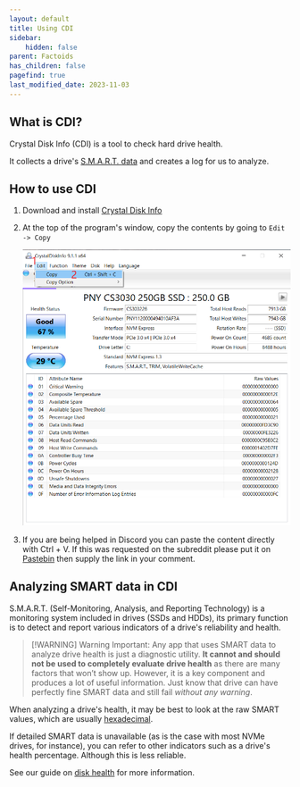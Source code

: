 ```yaml
---
layout: default
title: Using CDI
sidebar:
    hidden: false
parent: Factoids
has_children: false
pagefind: true
last_modified_date: 2023-11-03
---
```




## What is CDI?

Crystal Disk Info (CDI) is a tool to check hard drive health.

It collects a drive's [S.M.A.R.T. data](docs/factoids/cdi#analyzing-smart-data-in-cdi) and creates a log for us to analyze.

## How to use CDI

1. Download and install [Crystal Disk Info](https://crystalmark.info/redirect.php?product=CrystalDiskInfoInstaller)

2. At the top of the program's window, copy the contents by going to `Edit -> Copy`

	![CMOS battery](/assets/factoids/cdi.png)

3. If you are being helped in Discord you can paste the content directly with Ctrl + V. If this was requested on the subreddit please put it on [Pastebin](https://pastebin.com) then supply the link in your comment.

## Analyzing SMART data in CDI

S.M.A.R.T. (Self-Monitoring, Analysis, and Reporting Technology) is a monitoring system included in drives (SSDs and HDDs), its primary function is to detect and report various indicators of a drive's reliability and health. 

> [!WARNING] Warning
> Important: Any app that uses SMART data to analyze drive health is just a diagnostic utility. **It cannot and should not be used to completely evaluate drive health** as there are many factors that won’t show up. However, it is a key component and produces a lot of useful information. Just know that drive can have perfectly fine SMART data and still fail _without any warning_.

When analyzing a drive's health, it may be best to look at the raw SMART values, which are usually [hexadecimal](https://en.wikipedia.org/wiki/Hexadecimal). 

If detailed SMART data is unavailable (as is the case with most NVMe drives, for instance), you can refer to other indicators such as a drive's health percentage. Although this is less reliable.

See our guide on [disk health](/docs/disks/disk-health) for more information.

